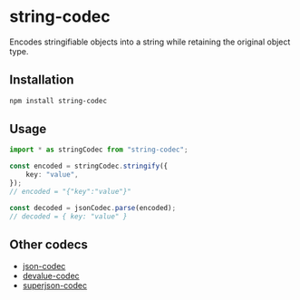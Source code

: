 # string-codec

Encodes stringifiable objects into a string while retaining the original object type.

## Installation

```sh
npm install string-codec
```

## Usage

```ts
import * as stringCodec from "string-codec";

const encoded = stringCodec.stringify({
	key: "value",
});
// encoded = "{"key":"value"}"

const decoded = jsonCodec.parse(encoded);
// decoded = { key: "value" }
```

## Other codecs

- [json-codec](https://github.com/skyrpex/json-codec)
- [devalue-codec](https://github.com/skyrpex/devalue-codec)
- [superjson-codec](https://github.com/skyrpex/superjson-codec)
